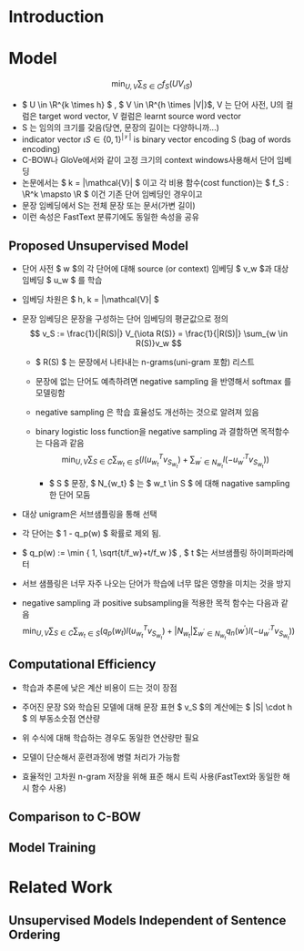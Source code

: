 # Introduction

# Model

$$
\min_{U,V} \sum_{S \in C}f_S(UV_{\iota S})
$$

* $ U \in \R^{k \times h} ​$ , $ V \in \R^{h \times |V|}​$, V 는 단어 사전, U의 컬럼은 target word vector, V 컬럼은 learnt source word vector
* S 는 임의의 크기를 갖음(당연, 문장의 길이는 다양하니까...)
* indicator vector $\iota S \in \{0, 1\} ^{|\mathcal{V}|}$ is binary vector encoding S (bag of words encoding)
* C-BOW나 GloVe에서와 같이 고정 크기의 context windows사용해서 단어 임베딩
* 논문에서는 $ k = |\mathcal{V}| $ 이고 각 비용 함수(cost function)는 $ f_S : \R^k \mapsto \R $ 이건 기존 단어 임베딩인 경우이고
* 문장 임베딩에서 S는 전체 문장 또는 문서(가변 길이)
* 이런 속성은 FastText 분류기에도 동일한 속성을 공유

## Proposed Unsupervised Model

* 단어 사전 $ w $의 각 단어에 대해 source (or context) 임베딩 $ v_w $과 대상 임베딩 $ u_w $ 를 학습

* 임베딩 차원은 $ h, k = |\mathcal{V}| $

* 문장 임베딩은 문장을 구성하는 단어 임베딩의 평균값으로 정의
  $$
  v_S := \frac{1}{|R(S)|} V_{\iota R(S)} = \frac{1}{|R(S)|} \sum_{w \in R(S)}v_w
  $$
     * $ R(S) $ 는 문장에서 나타내는 n-grams(uni-gram 포함) 리스트

   * 문장에 없는 단어도 예측하려면 negative sampling 을 반영해서 softmax 를 모델링함

   * negative sampling 은 학습 효율성도 개선하는 것으로 알려져 있음

   * binary logistic loss function을 negative sampling 과 결함하면 목적함수는 다음과 같음
     $$
     \min_{U,V} \sum_{S \in C} \sum_{w_t \in S} \left(l(u^T_{w_t}v_{S_{w_t}}) + \sum_{w^{'} \in N_{w_t}} l(-u^{T}_{w^{'}}v_{S_{w_t}}) \right)
     $$
     
     * $ S $ 문장, $ N_{w_t} $ 는 $ w_t \in S $ 에 대해 nagative sampling 한 단어 모둠

* 대상 unigram은 서브샘플링을 통해 선택

* 각 단어는 $ 1 - q_p(w) $ 확률로 제외 됨.

* $ q_p(w) := \min \{ 1, \sqrt{t/f_w}+t/f_w \}$ , $ t $는 서브샘플링 하이퍼파라메터

* 서브 샘플링은 너무 자주 나오는 단어가 학습에 너무 많은 영향을 미치는 것을 방지

* negative sampling 과 positive subsampling을 적용한 목적 함수는 다음과 같음
  $$
  \min_{U,V} \sum_{S \in C} \sum_{w_t \in S} \left(q_{p}(w_t)l(u^T_{w_t}v_{S_{w_t}}) + |N_{w_{t}}|\sum_{w^{'} \in N_{w_t}} q_n(w^{'})l(-u^{T}_{w^{'}}v_{S_{w_t}}) \right)
  $$

## Computational Efficiency

* 학습과 추론에 낮은 계산 비용이 드는 것이 장점
* 주어진 문장 S와 학습된 모델에 대해 문장 표현 $ v_S $의 계산에는 $ |S| \cdot h $ 의 부동소숫점 연산량

* 위 수식에 대해 학습하는 경우도 동일한 연산량만 필요
* 모델이 단순해서 훈련과정에 병렬 처리가 가능함
* 효율적인 고차원 n-gram 저장을 위해 표준 해시 트릭 사용(FastText와 동일한 해시 함수 사용)

## Comparison to C-BOW

## Model Training

# Related Work

## Unsupervised Models Independent of Sentence Ordering

